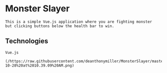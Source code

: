 # Monster Slayer
    This is a simple Vue.js application where you are fighting monster
    but clicking buttons below the health bar to win.

 ## Technologies
    Vue.js

    (/https://raw.githubusercontent.com/deanthonymiller/MonsterSlayer/master/Screen%20Shot%202018-10-28%20at%2010.39.09%20AM.png)